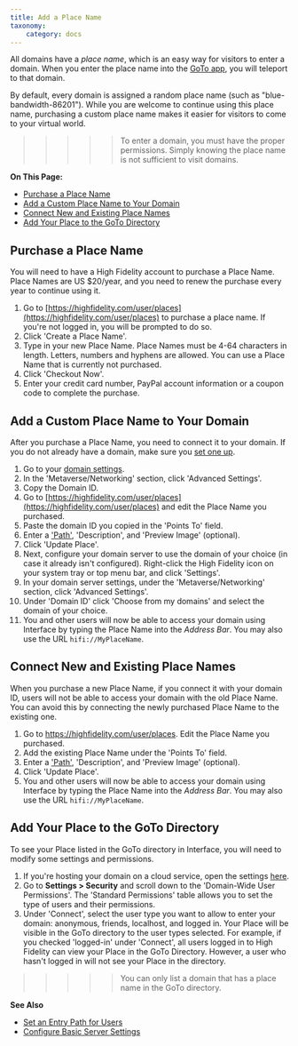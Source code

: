 ```yaml
---
title: Add a Place Name
taxonomy:
    category: docs
---
```


All domains have a _place name_, which is an easy way for visitors to enter a domain. When you enter the place name into the [GoTo app](../../explore/travel.html#goto-app), you will teleport to that domain. 

By default, every domain is assigned a random place name (such as "blue-bandwidth-86201"). While you are welcome to continue using this place name, purchasing a custom place name makes it easier for visitors to come to your virtual world. 

>>>>>To enter a domain, you must have the proper permissions. Simply knowing the place name is not sufficient to visit domains.

**On This Page:**
+ [Purchase a Place Name](#purchase-a-place-name)
+ [Add a Custom Place Name to Your Domain](#connect-a-place-name-to-your-domain)
+ [Connect New and Existing Place Names](#connect-new-and-existing-place-names)
+ [Add Your Place to the GoTo Directory](#add-your-place-to-the-go-to-directory)

## Purchase a Place Name

You will need to have a High Fidelity account to purchase a Place Name. Place Names are US $20/year, and you need to renew the purchase every year to continue using it. 

1. Go to [https://highfidelity.com/user/places](https://highfidelity.com/user/places) to purchase a place name. If you're not logged in, you will be prompted to do so.
2. Click 'Create a Place Name'.
3. Type in your new Place Name. Place Names must be 4-64 characters in length. Letters, numbers and hyphens are allowed. You can use a Place Name that is currently not purchased. 
4. Click 'Checkout Now'.
5. Enter your credit card number, PayPal account information or a coupon code to complete the purchase.

## Add a Custom Place Name to Your Domain

After you purchase a Place Name, you need to connect it to your domain. If you do not already have a domain, make sure you [set one up](../your-domain).

1. Go to your [domain settings](http://localhost:40100/settings/). 
2. In the 'Metaverse/Networking' section, click 'Advanced Settings'. 
3. Copy the Domain ID. 
3. Go to [https://highfidelity.com/user/places](https://highfidelity.com/user/places) and edit the Place Name you purchased. 
4. Paste the domain ID you copied in the 'Points To' field. 
5. Enter a ['Path'](../your-domain/configure-settings#set-an-entry-path-for-users), 'Description', and 'Preview Image' (optional).
6. Click 'Update Place'.
7. Next, configure your domain server to use the domain of your choice (in case it already isn't configured). Right-click the High Fidelity icon on your system tray or top menu bar, and click 'Settings'.
8. In your domain server settings, under the 'Metaverse/Networking' section, click 'Advanced Settings'. 
9. Under 'Domain ID' click 'Choose from my domains' and select the domain of your choice. 
10. You and other users will now be able to access your domain using Interface by typing the Place Name into the *Address Bar*. You may also use the URL `hifi://MyPlaceName`.



## Connect New and Existing Place Names

When you purchase a new Place Name, if you connect it with your domain ID, users will not be able to access your domain with the old Place Name. You can avoid this by connecting the newly purchased Place Name to the existing one. 

1. Go to https://highfidelity.com/user/places. Edit the Place Name you purchased. 
2. Add the existing Place Name under the 'Points To' field. 
3. Enter a ['Path'](../your-domain/configure-settings#set-an-entry-path-for-users), 'Description', and 'Preview Image' (optional).
4. Click 'Update Place'.
5. You and other users will now be able to access your domain using Interface by typing the Place Name into the *Address Bar*. You may also use the URL `hifi://MyPlaceName`.

## Add Your Place to the GoTo Directory

To see your Place listed in the GoTo directory in Interface, you will need to modify some settings and permissions. 

1. If you're hosting your domain on a cloud service, open the settings [here](https://highfidelity.com/user/cloud_domains). 
2. Go to **Settings > Security** and scroll down to the 'Domain-Wide User Permissions'. The 'Standard Permissions' table allows you to set the type of users and their permissions.
3. Under 'Connect', select the user type you want to allow to enter your domain: anonymous, friends, localhost, and logged in. Your Place will be visible in the GoTo directory to the user types selected. For example, if you checked 'logged-in' under 'Connect', all users logged in to High Fidelity can view your Place in the GoTo Directory.  However, a user who hasn't logged in will not see your Place in the directory.

> > > > > You can only list a domain that has a place name in the GoTo directory.

**See Also**

+ [Set an Entry Path for Users](../your-domain/configure-settings#set-an-entry-path-for-users)
+ [Configure Basic Server Settings](../your-domain/configure-settings#configure-basic-server-settings)
